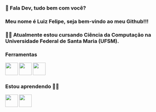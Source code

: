 ### 👋 Fala Dev, tudo bem com você?
### Meu nome é Luiz Felipe, seja bem-vindo ao meu Github!!! 

 
### 👨‍🎓 Atualmente estou cursando Ciência da Computação na Universidade Federal de Santa Maria (UFSM).


### Ferramentas
<img src="https://cdn.jsdelivr.net/gh/devicons/devicon/icons/git/git-original-wordmark.svg" width="40" height="40"/> <img src="https://cdn.jsdelivr.net/gh/devicons/devicon/icons/github/github-original-wordmark.svg" width="40" height="40"/> <img src="https://cdn.jsdelivr.net/gh/devicons/devicon/icons/linux/linux-original.svg" width="40" height="40"/>
          

### Estou aprendendo 👨‍💻
<img src="https://cdn.jsdelivr.net/gh/devicons/devicon/icons/javascript/javascript-original.svg" width="40" height="40"/> <img src="https://cdn.jsdelivr.net/gh/devicons/devicon/icons/python/python-original-wordmark.svg" width="40" height="40"/>
          
          
          
